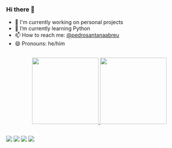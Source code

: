### Hi there 👋

- 🔭 I'm currently working on personal projects
- 🌱 I’m currently learning Python
- 📫 How to reach me: [@pedrosantanaabreu](https://linktr.ee/pedrosantanaabreu)
- 😄 Pronouns: he/him

##

<div align="center">
  <a href="https://github.com/pedrosantanaabreu">
  <img height="180em" src="https://github-readme-stats.vercel.app/api?username=pedrosantanaabreu&show_icons=true&theme=github_dark&include_all_commits=true&count_private=true"/>
  <img height="180em" src="https://github-readme-stats.vercel.app/api/top-langs/?username=pedrosantanaabreu&layout=compact&langs_count=7&theme=github_dark"/>
</div>
  
  ##
  
 <div> 
  <a href="https://instagram.com/pedrosantanaabreu" target="_blank"><img src="https://img.shields.io/badge/-Instagram-%23E4405F?style=for-the-badge&logo=instagram&logoColor=white" target="_blank"></a>
  <a href = "mailto:pedro.santana-professional@outlook.com"><img src="https://img.shields.io/badge/-Gmail-%23333?style=for-the-badge&logo=gmail&logoColor=white" target="_blank"></a>
  <a href="https://www.linkedin.com/in/pedrosantanaabreu" target="_blank"><img src="https://img.shields.io/badge/-LinkedIn-%230077B5?style=for-the-badge&logo=linkedin&logoColor=white" target="_blank"></a>
     <a href="https://api.whatsapp.com/send/?phone=5586981618738&text&app_absent=0" target="_blank"><img src="https://img.shields.io/badge/WhatsApp-25D366?style=for-the-badge&logo=whatsapp&logoColor=white" target="_blank"></a> 

</div>
